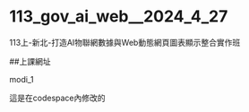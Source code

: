 # __113_gov_ai_web__2024_4_27__
113上-新北-打造AI物聯網數據與Web動態網頁圖表顯示整合實作班

##上課網址

modi_1

這是在codespace內修改的

